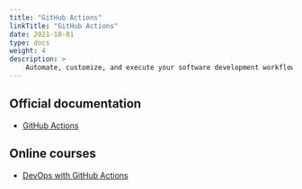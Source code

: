 ```yaml
---
title: "GitHub Actions"
linkTitle: "GitHub Actions"
date: 2021-10-01
type: docs
weight: 4
description: >
    Automate, customize, and execute your software development workflows right in your repository with GitHub Actions. You can discover, create, and share actions to perform any job you'd like, including CI/CD, and combine actions in a completely customized workflow.
---
```


## Official documentation
 - [GitHub Actions](https://docs.github.com/en/actions)
 
## Online courses
 - [DevOps with GitHub Actions](https://lab.github.com/githubtraining/devops-with-github-actions)